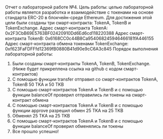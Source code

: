 Отчет о лабораторной работе №4.
Цель работы: целью лабораторной работы является разработка и взаимодействие с токенами на основе стандарта ERC-20 в блокчейн-среде Ethereum. Для достижения этой цели были созданы три смарт-контракта: TokenA, TokenB и TokenExchange.
Адрес смарт-контракта TokenA:
0x2F3CbB69E5763BF02420910Dd6Ed6cd118220388
Адрес смарт-контракта TokenB:
0x6168CC0c44B8Ca954068245946466181fA446155
Адрес смарт-контракта обмена токенами TokenExchange:
0xf623FaFDFFfd12369fB0880B41d90e9cC6A3c845
Порядок выполнения лабораторной работы:
1.	Были созданы смарт-контракты TokenA, TokenB, TokenExchange. (Ниже будет прикреплена ссылка на github с кодом смарт-контрактов)
2.	С помощью функции transfer отправил со смарт-контрактов TokenA, TokenB 50 TKA и 50 TKB
3.	С помощью смарт-контрактов TokenA и TokenB и с помощью функции balanceOf проверил отправились ли токены на смарт-контракт обмена
4.	С помощью смарт-контрактов TokenA и TokenB и с помощью функции approve разрешил обмен 25 TKA на 25 TKB
5.	Обменял 25 TKA на 25 TKB
6.	С помощью смарт-контрактов TokenA и TokenB и с помощью функции balanceOf проверил обменялись ли токены
7.	Все прошло успешно!
